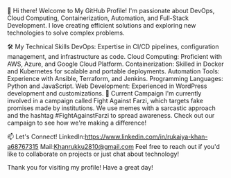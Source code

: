 👋 Hi there!
Welcome to My GitHub Profile!
I'm passionate about DevOps, Cloud Computing, Containerization, Automation, and Full-Stack Development. I love creating efficient solutions and exploring new technologies to solve complex problems.

🛠️ My Technical Skills
DevOps: Expertise in CI/CD pipelines, configuration management, and infrastructure as code.
Cloud Computing: Proficient with AWS, Azure, and Google Cloud Platform.
Containerization: Skilled in Docker and Kubernetes for scalable and portable deployments.
Automation Tools: Experience with Ansible, Terraform, and Jenkins.
Programming Languages: Python and JavaScript.
Web Development: Experienced in WordPress development and customizations.
📢 Current Campaign
I'm currently involved in a campaign called Fight Against Farzi, which targets fake promises made by institutions. We use memes with a sarcastic approach and the hashtag #FightAgainstFarzi to spread awareness. Check out our campaign to see how we're making a difference!

📫 Let's Connect!
LinkedIn:https://www.linkedin.com/in/rukaiya-khan-a68767315
Mail:Khanrukku2810@gmail.com
Feel free to reach out if you'd like to collaborate on projects or just chat about technology!


Thank you for visiting my profile! Have a great day!


